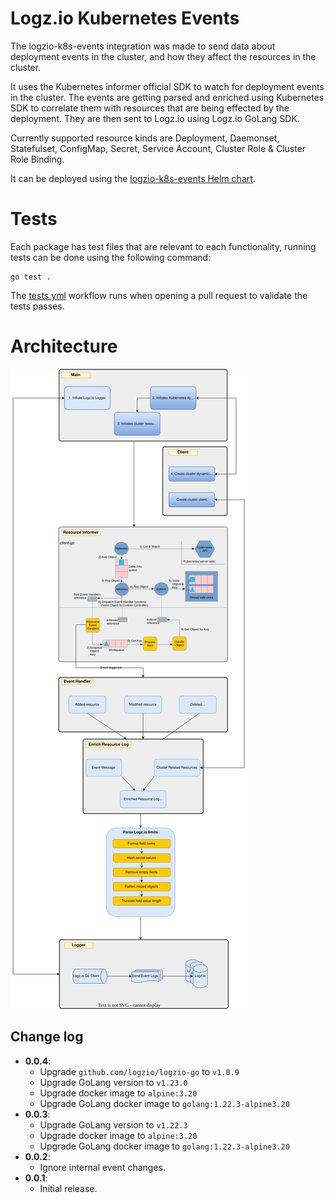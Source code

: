 # Logz.io Kubernetes Events

The logzio-k8s-events integration was made to send data about deployment events in the cluster, and how they affect the resources in the cluster.

It uses the Kubernetes informer official SDK to watch for deployment events in the cluster.
The events are getting parsed and enriched using Kubernetes SDK to correlate them with resources that are being effected by the deployment. 
They are then sent to Logz.io using Logz.io GoLang SDK. 

Currently supported resource kinds are Deployment, Daemonset, Statefulset, ConfigMap, Secret, Service Account, Cluster Role & Cluster Role Binding.

It can be deployed using the [logzio-k8s-events Helm chart](https://github.com/logzio/logzio-helm/tree/master/charts/logzio-k8s-events).

# Tests

Each package has test files that are relevant to each functionality, running tests can be done using the following command:
```
go test .
```

The [tests.yml](https://github.com/logzio/logzio-k8s-events/blob/master/.github/workflows/tests.yml) workflow runs when opening a pull request to validate the tests passes. 

# Architecture 
![Architecture](./architecture.svg)

## Change log
 - **0.0.4**:
   - Upgrade `github.com/logzio/logzio-go` to `v1.0.9`
   - Upgrade GoLang version to `v1.23.0`
   - Upgrade docker image to `alpine:3.20`
   - Upgrade GoLang docker image to `golang:1.22.3-alpine3.20`   
 - **0.0.3**:
    - Upgrade GoLang version to `v1.22.3`
    - Upgrade docker image to `alpine:3.20`
    - Upgrade GoLang docker image to `golang:1.22.3-alpine3.20`
 - **0.0.2**:
    - Ignore internal event changes.
 - **0.0.1**:
    - Initial release.